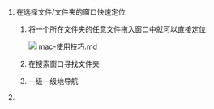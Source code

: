 1. 在选择文件/文件夹的窗口快速定位

	<!--windows软件Listary有一个功能，如果要在选择文件夹窗口中快速定位到某一个文件夹的话，只需要点一下那个文件夹再点一下这个窗口就可以完成这个切换，但是在mac上之前我的操作都是一级一级地找-->

	1. 将一个所在文件夹的任意文件拖入窗口中就可以直接定位

		<img src="https://raw.githubusercontent.com/yijie-yuan-1/typora-figurebed/master/img/20210112145118.gif"/> [mac-使用技巧.md](mac-使用技巧.md) 

	2. 在搜索窗口寻找文件夹

	3. 一级一级地导航

2. 

